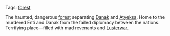 Tags: [forest](Forests)

The haunted, dangerous [forest](Forests) separating [Danak](Danak) and [Atyeksa](Atyeksa). Home to the murdered Enti and Danak from the failed diplomacy between the nations. Terrifying place—filled with mad revenants and [Lusterwar](Lusterwar).